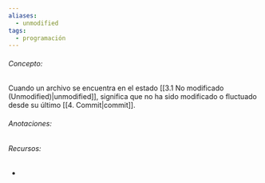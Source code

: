 ```yaml
---
aliases:
  - unmodified
tags:
  - programación
---
```

###### Concepto:

Cuando un archivo se encuentra en el estado [[3.1 No modificado (Unmodified)|unmodified]], significa que no ha sido modificado o fluctuado desde su último [[4. Commit|commit]].

###### Anotaciones:

> 

###### Recursos:

- 